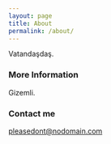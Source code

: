```yaml
---
layout: page
title: About
permalink: /about/
---
```


Vatandaşdaş.

### More Information

Gizemli.

### Contact me

[pleasedont@nodomain.com](mailto:pleasedont@nodomain.com)